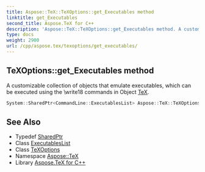 ```yaml
---
title: Aspose::TeX::TeXOptions::get_Executables method
linktitle: get_Executables
second_title: Aspose.TeX for C++
description: 'Aspose::TeX::TeXOptions::get_Executables method. A customizable collection of objects that emulate executables, which can be executed using the \write18 commands in Object TeX in C++.'
type: docs
weight: 2900
url: /cpp/aspose.tex/texoptions/get_executables/
---
```

## TeXOptions::get_Executables method


A customizable collection of objects that emulate executables, which can be executed using the \write18 commands in Object [TeX](../../).

```cpp
System::SharedPtr<CommandLine::ExecutablesList> Aspose::TeX::TeXOptions::get_Executables() const
```

## See Also

* Typedef [SharedPtr](../../../system/sharedptr/)
* Class [ExecutablesList](../../../aspose.tex.commandline/executableslist/)
* Class [TeXOptions](../)
* Namespace [Aspose::TeX](../../)
* Library [Aspose.TeX for C++](../../../)
